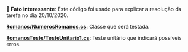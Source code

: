 <strong>🧐️ Fato interessante</strong>: Este código foi usado para explicar a resolução da tarefa no dia 20/10/2020.

<strong><a href="https://github.com/anabeatrizzz/atv-qts/blob/main/Romanos/NumerosRomanos.cs">Romanos/NumerosRomanos.cs</a></strong>: Classe que será testada.

<strong><a href="https://github.com/anabeatrizzz/atv-qts/blob/main/RomanosTeste/TesteUnitario1.cs">RomanosTeste/TesteUnitario1.cs</a></strong>: Teste unitário que indicará possíveis erros.
